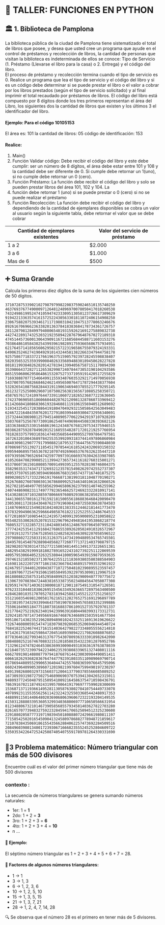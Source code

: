 # 📘 TALLER: FUNCIONES EN PYTHON

## 🏛️ 1. Biblioteca de Pamplona

La biblioteca pública de la ciudad de Pamplona tiene sistematizado el total de libros que posee, y desea que usted cree un programa que ayude en el control de préstamos y recolección de libros, la cantidad de personas que visitan la biblioteca es indeterminada de ellos se conoce: Tipo de Servicio (1. Préstamo (Llevarse el libro para la casa) o 2. Entrega) y el código del libro.  
El proceso de préstamo y recolección termina cuando el tipo de servicio es 0. 
Realice un programa que lea el tipo de servicio y el código del libro y si es un código debe determinar si se puede prestar el libro o el valor a cobrar por los libros prestados (según el tipo de servicio solicitado) y al final imprimir el total recaudado por préstamos de libros. 
El código del libro está compuesto por 8 dígitos donde los tres primeros representan el área del Libro, los siguientes dos la cantidad 
de libros que existen y los últimos 3 el identificador del libro. 

#### Ejemplo: Para el código 10105153 
El área es: 101
la cantidad de libros: 05
código de identificación: 153 
####  Realice: 
1. Main()
2. Función Validar código: Debe recibir el código del libro y este debe cumplir: ser un número de 8 dígitos, el área debe estar entre 101 y 108 y la cantidad debe ser diferente de 0. Si cumple debe retornar un 1(uno), si no cumple debe retornar un 0 (cero).
3. Función Préstamo: La función debe recibir el código del libro y solo se pueden prestar libros del área 101, 102 y 104. La
4. función debe retornar 1 (uno) si se puede prestar o 0 (cero) si no se puede realizar el préstamo
5. Función Recolección: La función debe recibir el código del libro y dependiendo de la cantidad de ejemplares disponibles se cobra un valor al usuario según la siguiente tabla, debe retornar el valor que se debe cobrar  

 
| Cantidad de ejemplares existentes | Valor del servicio de préstamo |
|--|--|
|1 a 2 | $2.000 |
|3 a 6 | $1.000 |
|Mas de 6 | $500 |

## ➕ Suma Grande
Calcula los primeros diez dígitos de la suma de los siguientes cien números de 50 dígitos. 
```
37107287533902102798797998220837590246510135740250 
46376937677490009712648124896970078050417018260538 
74324986199524741059474233309513058123726617309629 
91942213363574161572522430563301811072406154908250 
23067588207539346171171980310421047513778063246676 
89261670696623633820136378418383684178734361726757 
28112879812849979408065481931592621691275889832738 
44274228917432520321923589422876796487670272189318 
47451445736001306439091167216856844588711603153276 
70386486105843025439939619828917593665686757934951 
62176457141856560629502157223196586755079324193331 
64906352462741904929101432445813822663347944758178 
92575867718337217661963751590579239728245598838407 
58203565325359399008402633568948830189458628227828 
80181199384826282014278194139940567587151170094390 
35398664372827112653829987240784473053190104293586 
86515506006295864861532075273371959191420517255829 
71693888707715466499115593487603532921714970056938 
54370070576826684624621495650076471787294438377604 
53282654108756828443191190634694037855217779295145 
36123272525000296071075082563815656710885258350721 
45876576172410976447339110607218265236877223636045 
17423706905851860660448207621209813287860733969412 
81142660418086830619328460811191061556940512689692 
51934325451728388641918047049293215058642563049483 
62467221648435076201727918039944693004732956340691 
15732444386908125794514089057706229429197107928209 
55037687525678773091862540744969844508330393682126 
18336384825330154686196124348767681297534375946515 
80386287592878490201521685554828717201219257766954 
78182833757993103614740356856449095527097864797581 
16726320100436897842553539920931837441497806860984 
48403098129077791799088218795327364475675590848030 
87086987551392711854517078544161852424320693150332 
59959406895756536782107074926966537676326235447210 
69793950679652694742597709739166693763042633987085 
41052684708299085211399427365734116182760315001271 
65378607361501080857009149939512557028198746004375 
35829035317434717326932123578154982629742552737307 
94953759765105305946966067683156574377167401875275 
88902802571733229619176668713819931811048770190271 
25267680276078003013678680992525463401061632866526 
36270218540497705585629946580636237993140746255962 
24074486908231174977792365466257246923322810917141 
91430288197103288597806669760892938638285025333403 
34413065578016127815921815005561868836468420090470 
23053081172816430487623791969842487255036638784583 
11487696932154902810424020138335124462181441773470 
63783299490636259666498587618221225225512486764533 
67720186971698544312419572409913959008952310058822 
95548255300263520781532296796249481641953868218774 
76085327132285723110424803456124867697064507995236 
37774242535411291684276865538926205024910326572967 
23701913275725675285653248258265463092207058596522 
29798860272258331913126375147341994889534765745501 
18495701454879288984856827726077713721403798879715 
38298203783031473527721580348144513491373226651381 
34829543829199918180278916522431027392251122869539 
40957953066405232632538044100059654939159879593635 
29746152185502371307642255121183693803580388584903 
41698116222072977186158236678424689157993532961922 
62467957194401269043877107275048102390895523597457 
23189706772547915061505504953922979530901129967519 
86188088225875314529584099251203829009407770775672 
11306739708304724483816533873502340845647058077308 
82959174767140363198008187129011875491310547126581 
97623331044818386269515456334926366572897563400500 
42846280183517070527831839425882145521227251250327 
55121603546981200581762165212827652751691296897789 
32238195734329339946437501907836945765883352399886 
75506164965184775180738168837861091527357929701337 
62177842752192623401942399639168044983993173312731 
32924185707147349566916674687634660915035914677504 
99518671430235219628894890102423325116913619626622 
73267460800591547471830798392868535206946944540724 
76841822524674417161514036427982273348055556214818 
97142617910342598647204516893989422179826088076852 
87783646182799346313767754307809363333018982642090 
10848802521674670883215120185883543223812876952786 
71329612474782464538636993009049310363619763878039 
62184073572399794223406235393808339651327408011116 
66627891981488087797941876876144230030984490851411 
60661826293682836764744779239180335110989069790714 
85786944089552990653640447425576083659976645795096 
66024396409905389607120198219976047599490197230297 
64913982680032973156037120041377903785566085089252 
16730939319872750275468906903707539413042652315011 
94809377245048795150954100921645863754710598436791 
78639167021187492431995700641917969777599028300699 
15368713711936614952811305876380278410754449733078 
40789923115535562561142322423255033685442488917353 
44889911501440648020369068063960672322193204149535 
41503128880339536053299340368006977710650566631954 
81234880673210146739058568557934581403627822703280 
82616570773948327592232845941706525094512325230608 
22918802058777319719839450180888072429661980811197 
77158542502016545090413245809786882778948721859617 
72107838435069186155435662884062257473692284509516 
20849603980134001723930671666823555245252804609722 
53503534226472524250874054075591789781264330331690
```

## 🔺3 Problema matemático: Número triangular con más de 500 divisores
Encuentre cuál es el valor del primer número triangular que tiene más de 500 divisores
### contexto :
La secuencia de números triangulares se genera sumando números naturales:
+ 1er: 1 = **1**
+ 2do: 1 + 2 = **3**
+ 3ro: 1 + 2 + 3 = **6**
+ 4to: 1 + 2 + 3 + 4 = **10**
+ n ...
#### 📌 Ejemplo:
El séptimo número triangular es 1 + 2 + 3 + 4 + 5 + 6 + 7 = 28.

#### 🧪 Factores de algunos números triangulares:
+ 1 → 1
+ 3 → 1, 3
+ 6 → 1, 2, 3, 6
+ 10 → 1, 2, 5, 10
+ 15 → 1, 3, 5, 15
+ 21 → 1, 3, 7, 21
+ 28 → 1, 2, 4, 7, 14, 28

🔍 Se observa que el número 28 es el primero en tener más de 5 divisores.
